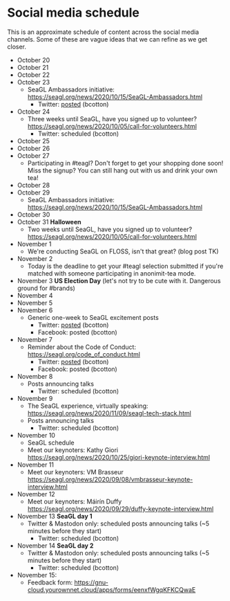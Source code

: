 # Social media schedule

This is an approximate schedule of content across the social media channels.
Some of these are vague ideas that we can refine as we get closer.

* October 20
* October 21
* October 22
* October 23
    * SeaGL Ambassadors initiative: https://seagl.org/news/2020/10/15/SeaGL-Ambassadors.html
        * Twitter: [posted](https://twitter.com/seagl/status/1319752963792003074) (bcotton)
* October 24
    * Three weeks until SeaGL, have you signed up to volunteer? https://seagl.org/news/2020/10/05/call-for-volunteers.html
        * Twitter: scheduled (bcotton)
* October 25
* October 26
* October 27
    * Participating in #teagl? Don't forget to get your shopping done soon! Miss the signup? You can still hang out with us and drink your own tea!
* October 28
* October 29
   * SeaGL Ambassadors initiative: https://seagl.org/news/2020/10/15/SeaGL-Ambassadors.html
* October 30
* October 31 **Halloween**
    * Two weeks until SeaGL, have you signed up to volunteer? https://seagl.org/news/2020/10/05/call-for-volunteers.html
* November 1
    * We're conducting SeaGL on FLOSS, isn't that great? (blog post TK)
* November 2
    * Today is the deadline to get your #teagl selection submitted if you're matched with someone participating in anonimit-tea mode.
* November 3 **US Election Day** (let's not try to be cute with it. Dangerous ground for #brands)
* November 4
* November 5
* November 6
    * Generic one-week to SeaGL excitement posts
         * Twitter: [posted](https://twitter.com/seagl/status/1324813084993748992) (bcotton)
         * Facebook: posted (bcotton)
* November 7
    * Reminder about the Code of Conduct: https://seagl.org/code_of_conduct.html
        * Twitter: [posted](https://twitter.com/seagl/status/1325255958143119362) (bcotton)
        * Facebook: posted (bcotton)
* November 8
    * Posts announcing talks
        * Twitter: scheduled (bcotton)
* November 9
    * The SeaGL experience, virtually speaking: https://seagl.org/news/2020/11/09/seagl-tech-stack.html
    * Posts announcing talks
        * Twitter: scheduled (bcotton)
* November 10
    * SeaGL schedule
    * Meet our keynoters: Kathy Giori https://seagl.org/news/2020/10/25/giori-keynote-interview.html
* November 11
    * Meet our keynoters: VM Brasseur https://seagl.org/news/2020/09/08/vmbrasseur-keynote-interview.html
* November 12
    * Meet our keynoters: Máirín Duffy https://seagl.org/news/2020/09/29/duffy-keynote-interview.html
* November 13 **SeaGL day 1**
    * Twitter & Mastodon only: scheduled posts announcing talks (~5 minutes before they start)
        * Twitter: scheduled (bcotton)
* November 14 **SeaGL day 2**
    * Twitter & Mastodon only: scheduled posts announcing talks (~5 minutes before they start)
        * Twitter: scheduled (bcotton)
 * November 15:
     * Feedback form: https://gnu-cloud.yourownnet.cloud/apps/forms/eenxfWgqKFKCQwaE
